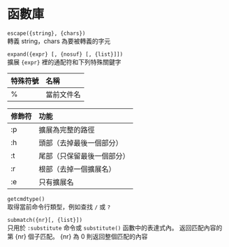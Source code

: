# 函數庫

`escape({string}, {chars})`  
轉義 string，chars 為要被轉義的字元

`expand({expr} [, {nosuf} [, {list}]])`  
擴展 `{expr}` 裡的通配符和下列特殊關鍵字

| 特殊符號 | 名稱 |
| :--- | :--- |
| % | 當前文件名 |

| 修飾符 | 功能 |
| :--- | :--- |
| :p | 擴展為完整的路徑 |
| :h | 頭部（去掉最後一個部分） |
| :t | 尾部（只保留最後一個部分） |
| :r | 根部（去掉一個擴展名） |
| :e | 只有擴展名 |

`getcmdtype()`  
取得當前命令行類型，例如查找 `/` 或 `?`

`submatch({nr}[, {list}])`  
只用於 `:substitute` 命令或 `substitute()` 函數中的表達式內。 返回匹配內容的第 {nr} 個子匹配。 {nr} 為 0 則返回整個匹配的內容



